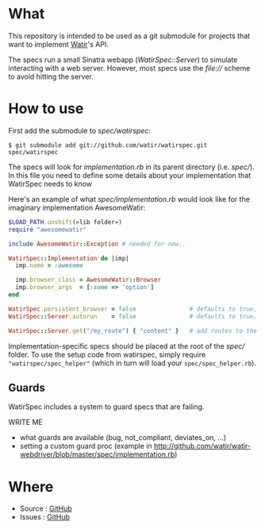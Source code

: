 What
====

This repository is intended to be used as a git submodule for projects that want to implement [Watir](http://watir.com)'s API.

The specs run a small Sinatra webapp (_WatirSpec::Server_) to simulate interacting with a web server. However, most specs use the _file://_ scheme to avoid hitting the server.

How to use
==========

First add the submodule to _spec/watirspec_:

    $ git submodule add git://github.com/watir/watirspec.git spec/watirspec

The specs will look for *implementation.rb* in its parent directory (i.e. _spec/_). In this file you need to define some details about your implementation that WatirSpec needs to know

Here's an example of what _spec/implementation.rb_ would look like for the imaginary implementation AwesomeWatir:

```ruby
$LOAD_PATH.unshift(«lib folder»)
require "awesomewatir"

include AwesomeWatir::Exception # needed for now..

WatirSpec::Implementation do |imp|
  imp.name = :awesome

  imp.browser_class = AwesomeWatir::Browser
  imp.browser_args  = [:some => 'option']
end

WatirSpec.persistent_browser = false               # defaults to true, but can be disabled if needed
WatirSpec::Server.autorun    = false               # defaults to true, but can be disabled if needed

WatirSpec::Server.get("/my_route") { "content" }   # add routes to the server for implementation-specific specs
```

Implementation-specific specs should be placed at the root of the _spec/_ folder.
To use the setup code from watirspec, simply require `"watirspec/spec_helper"` (which in turn will load your `spec/spec_helper.rb`).

Guards
------

WatirSpec includes a system to guard specs that are failing.

WRITE ME

- what guards are available (bug, not\_compliant, deviates\_on, ...)
- setting a custom guard proc
    (example in http://github.com/watir/watir-webdriver/blob/master/spec/implementation.rb)

Where
=====

* Source : [GitHub](http://github.com/watir/watirspec/tree/master)
* Issues : [GitHub](http://github.com/watir/watirspec/issues)
